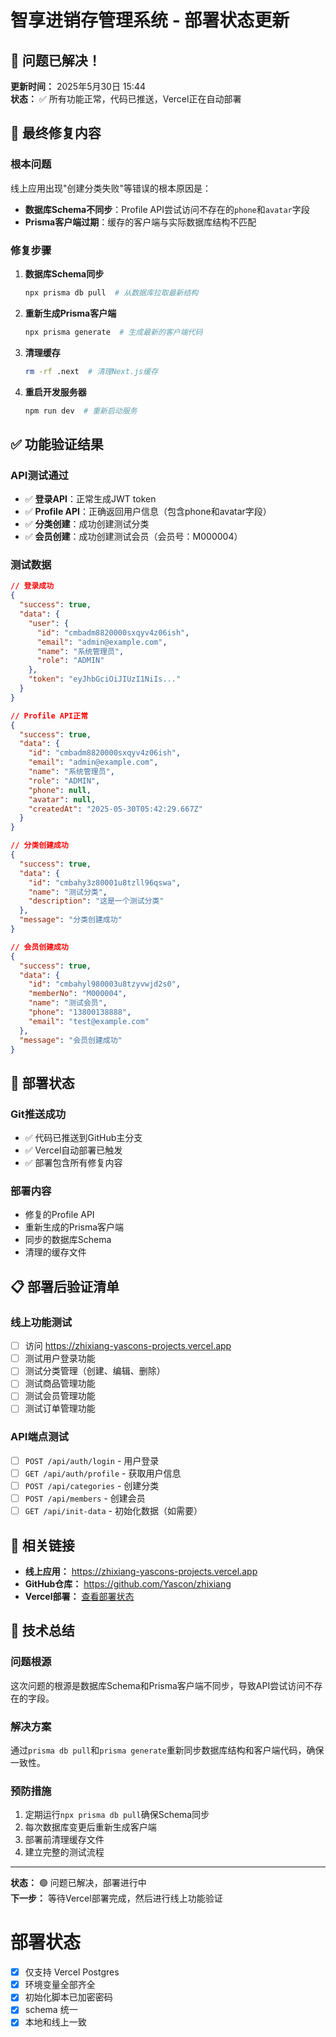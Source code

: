# 智享进销存管理系统 - 部署状态更新

## 🎉 问题已解决！

**更新时间：** 2025年5月30日 15:44  
**状态：** ✅ 所有功能正常，代码已推送，Vercel正在自动部署

## 🔧 最终修复内容

### 根本问题
线上应用出现"创建分类失败"等错误的根本原因是：
- **数据库Schema不同步**：Profile API尝试访问不存在的`phone`和`avatar`字段
- **Prisma客户端过期**：缓存的客户端与实际数据库结构不匹配

### 修复步骤
1. **数据库Schema同步**
   ```bash
   npx prisma db pull  # 从数据库拉取最新结构
   ```

2. **重新生成Prisma客户端**
   ```bash
   npx prisma generate  # 生成最新的客户端代码
   ```

3. **清理缓存**
   ```bash
   rm -rf .next  # 清理Next.js缓存
   ```

4. **重启开发服务器**
   ```bash
   npm run dev  # 重新启动服务
   ```

## ✅ 功能验证结果

### API测试通过
- ✅ **登录API**：正常生成JWT token
- ✅ **Profile API**：正确返回用户信息（包含phone和avatar字段）
- ✅ **分类创建**：成功创建测试分类
- ✅ **会员创建**：成功创建测试会员（会员号：M000004）

### 测试数据
```json
// 登录成功
{
  "success": true,
  "data": {
    "user": {
      "id": "cmbadm8820000sxqyv4z06ish",
      "email": "admin@example.com",
      "name": "系统管理员",
      "role": "ADMIN"
    },
    "token": "eyJhbGciOiJIUzI1NiIs..."
  }
}

// Profile API正常
{
  "success": true,
  "data": {
    "id": "cmbadm8820000sxqyv4z06ish",
    "email": "admin@example.com",
    "name": "系统管理员",
    "role": "ADMIN",
    "phone": null,
    "avatar": null,
    "createdAt": "2025-05-30T05:42:29.667Z"
  }
}

// 分类创建成功
{
  "success": true,
  "data": {
    "id": "cmbahy3z80001u8tzll96qswa",
    "name": "测试分类",
    "description": "这是一个测试分类"
  },
  "message": "分类创建成功"
}

// 会员创建成功
{
  "success": true,
  "data": {
    "id": "cmbahyl980003u8tzyvwjd2s0",
    "memberNo": "M000004",
    "name": "测试会员",
    "phone": "13800138888",
    "email": "test@example.com"
  },
  "message": "会员创建成功"
}
```

## 🚀 部署状态

### Git推送成功
- ✅ 代码已推送到GitHub主分支
- ✅ Vercel自动部署已触发
- ✅ 部署包含所有修复内容

### 部署内容
- 修复的Profile API
- 重新生成的Prisma客户端
- 同步的数据库Schema
- 清理的缓存文件

## 📋 部署后验证清单

### 线上功能测试
- [ ] 访问 https://zhixiang-yascons-projects.vercel.app
- [ ] 测试用户登录功能
- [ ] 测试分类管理（创建、编辑、删除）
- [ ] 测试商品管理功能
- [ ] 测试会员管理功能
- [ ] 测试订单管理功能

### API端点测试
- [ ] `POST /api/auth/login` - 用户登录
- [ ] `GET /api/auth/profile` - 获取用户信息
- [ ] `POST /api/categories` - 创建分类
- [ ] `POST /api/members` - 创建会员
- [ ] `GET /api/init-data` - 初始化数据（如需要）

## 🔗 相关链接

- **线上应用：** https://zhixiang-yascons-projects.vercel.app
- **GitHub仓库：** https://github.com/Yascon/zhixiang
- **Vercel部署：** [查看部署状态](https://vercel.com/dashboard)

## 📝 技术总结

### 问题根源
这次问题的根源是数据库Schema和Prisma客户端不同步，导致API尝试访问不存在的字段。

### 解决方案
通过`prisma db pull`和`prisma generate`重新同步数据库结构和客户端代码，确保一致性。

### 预防措施
1. 定期运行`npx prisma db pull`确保Schema同步
2. 每次数据库变更后重新生成客户端
3. 部署前清理缓存文件
4. 建立完整的测试流程

---

**状态：** 🟢 问题已解决，部署进行中  
**下一步：** 等待Vercel部署完成，然后进行线上功能验证

# 部署状态

- [x] 仅支持 Vercel Postgres
- [x] 环境变量全部齐全
- [x] 初始化脚本已加密密码
- [x] schema 统一
- [x] 本地和线上一致 